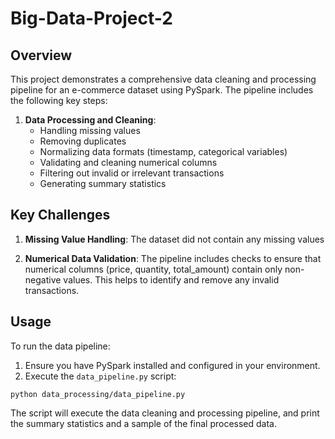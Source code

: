 # Big-Data-Project-2

## Overview
This project demonstrates a comprehensive data cleaning and processing pipeline for an e-commerce dataset using PySpark. The pipeline includes the following key steps:

1. **Data Processing and Cleaning**:
   - Handling missing values
   - Removing duplicates
   - Normalizing data formats (timestamp, categorical variables)
   - Validating and cleaning numerical columns
   - Filtering out invalid or irrelevant transactions
   - Generating summary statistics

## Key Challenges
1. **Missing Value Handling**: The dataset did not contain any missing values

3. **Numerical Data Validation**: The pipeline includes checks to ensure that numerical columns (price, quantity, total_amount) contain only non-negative values. This helps to identify and remove any invalid transactions.

## Usage
To run the data pipeline:

1. Ensure you have PySpark installed and configured in your environment.
3. Execute the `data_pipeline.py` script:

```
python data_processing/data_pipeline.py
```

The script will execute the data cleaning and processing pipeline, and print the summary statistics and a sample of the final processed data.